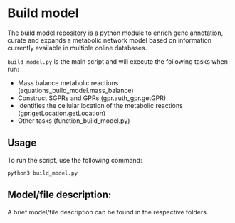 # Build model

The build model repository is a python module to enrich gene annotation, curate and expands a metabolic network model based on information currently available in multiple online databases.

```build_model.py``` is the main script and will execute the following tasks when run:
- Mass balance metabolic reactions (equations_build_model.mass_balance)
- Construct SGPRs and GPRs (gpr.auth_gpr.getGPR)
- Identifies the cellular location of the metabolic reactions (gpr.getLocation.getLocation)
- Other tasks (function_build_model.py)

## Usage

To run the script, use the following command:

```
python3 build_model.py
```

## Model/file description:

A brief model/file description can be found in the respective folders. 
